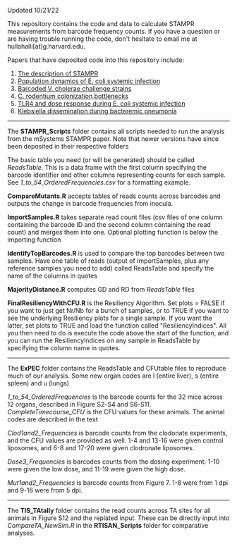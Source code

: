 Updated 10/21/22

This repository contains the code and data to calculate STAMPR measurements from barcode frequency counts. If you have a question or are having trouble running the code, don't hesitate to email me at hullahalli[at]g.harvard.edu. 

Papers that have deposited code into this repository include:

1) [The description of STAMPR](https://journals.asm.org/doi/10.1128/mSystems.00887-21)
2) [Population dynamics of E. coli systemic infection](https://elifesciences.org/articles/70910)
3) [Barcoded V. cholerae challenge strains](https://journals.asm.org/doi/10.1128/mbio.00539-22)
4) [C. rodentium colonization bottlenecks](https://www.biorxiv.org/content/10.1101/2022.10.11.511778v2)
5) [TLR4 and dose response during E. coli systemic infection](https://www.biorxiv.org/content/10.1101/2023.06.09.543079v1)
6) [Klebsiella dissemination during bacteremic pneumonia](https://www.biorxiv.org/content/10.1101/2024.04.03.587919v1)

   
-----


The **STAMPR_Scripts** folder contains all scripts needed to run the analysis from the mSystems STAMPR paper. Note that newer versions have since been deposited in their respective folders

The basic table you need (or will be generated) should be called *ReadsTable*. This is a data frame with the first column specifying the barcode identifier and other columns representing counts for each sample. See *1_to_54_OrderedFrequencies.csv* for a formatting example.


**CompareMutants.R** accepts tables of reads counts across barcodes and outputs the change in barcode frequencies from inocula. 

**ImportSamples.R** takes separate read count files (csv files of one column containing the barcode ID and the second column containing the read count) and merges them into one. Optional plotting function is below the importing function

**IdentifyTopBarcodes.R** is used to compare the top barcodes between two samples. Have one table of reads (output of ImportSamples, plus any reference samples you need to add) called ReadsTable and specify the name of the columns in quotes 

**MajorityDistance.R** computes GD and RD from *ReadsTable* files

**FinalResiliencyWithCFU.R** is the Resiliency Algorithm. Set plots = FALSE if you want to just get Nr/Nb for a bunch of samples, or to TRUE if you want to see the underlying Resiliency plots for a single sample. If you want the latter, set plots to TRUE and load the function called "ResiliencyIndices". All you then need to do is execute the code above the start of the function, and you can run the ResiliencyIndices on any sample in ReadsTable by specifying the column name in quotes. 

-----

The **ExPEC** folder contains the ReadsTable and CFUtable files to reproduce much of our analysis. Some new organ codes are l (entire liver), s (entire spleen) and u (lungs)

*1_to_54_OrderedFrequencies* is the barcode counts for the 32 mice across 12 organs, described in Figure S2-S4 and S6-S11. *CompleteTimecourse_CFU* is the CFU values for these animals. The animal codes are described in the text

*Clod1and2_Frequencies* is barcode counts from the clodonate experiments, and the CFU values are provided as well. 1-4 and 13-16 were given control liposomes, and 6-8 and 17-20 were given clodronate liposomes. 

*Dose3_Frequencies* is barcodes counts from the dosing experiment. 1-10 were given the low dose, and 11-19 were given the high dose. 

*Mut1and2_Frequencies* is barcode counts from Figure 7. 1-8 were from 1 dpi and 9-16 were from 5 dpi.

-----

The **TIS_TAtally** folder contains the read counts across TA sites for all animals in Figure S12 and the replated input. These can be directly input into *CompareTA_NewSim.R* in the **RTISAN_Scripts** folder for comparative analyses. 

